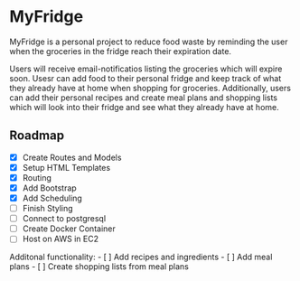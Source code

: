 # MyFridge
<!--ABOUT THE PROJECT-->
MyFridge is a personal project to reduce food waste by reminding the user when the groceries in the fridge reach their expiration date. 

Users will receive email-notificatios listing the groceries which will expire soon. Usesr can add food to their personal fridge and keep track of what they already have at home when shopping for groceries. Additionally, users can add their personal recipes and create meal plans and shopping lists which will look into their fridge and see what they already have at home. 






<!-- ROADMAP -->
## Roadmap

- [x] Create Routes and Models
- [x] Setup HTML Templates
- [x] Routing 
- [x] Add Bootstrap
- [x] Add Scheduling 
- [ ] Finish Styling 
- [ ] Connect to postgresql
- [ ] Create Docker Container
- [ ] Host on AWS in EC2 

Additonal functionality:
    - [ ] Add recipes and ingredients
    - [ ] Add meal plans
    - [ ] Create shopping lists from meal plans 

